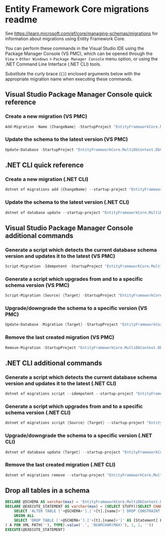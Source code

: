 # Entity Framework Core migrations readme

See <https://learn.microsoft.com/ef/core/managing-schemas/migrations> for information about migrations
using Entity Framework Core.

You can perform these commands in the Visual Studio IDE using the Package Manager Console (VS PMC), which can
be opened through the `View` > `Other Windows` > `Package Manager Console` menu option, or using the .NET
Command Line Interface (.NET CLI) tools.

Substitute the curly brace (`{}`) enclosed arguments below with the appropriate migration name when
executing these commands.

## Visual Studio Package Manager Console quick reference

### Create a new migration (VS PMC)

```powershell
Add-Migration -Name {ChangeName} -StartupProject "EntityFrameworkCore.MultiDbContext.DbContextInterface.Api" -Project "EntityFrameworkCore.MultiDbContext.DbContextInterface.Infrastructure" -Context "ApplicationDbContext" 
```

### Update the schema to the latest version (VS PMC)

```powershell
Update-Database -StartupProject "EntityFrameworkCore.MultiDbContext.DbContextInterface.Api" -Project "EntityFrameworkCore.MultiDbContext.DbContextInterface.Infrastructure" -Context "ApplicationDbContext" 
```

## .NET CLI quick reference

### Create a new migration (.NET CLI)

```powershell
dotnet ef migrations add {ChangeName} --startup-project "EntityFrameworkCore.MultiDbContext.DbContextInterface.Api" --project "EntityFrameworkCore.MultiDbContext.DbContextInterface.Infrastructure" --context "ApplicationDbContext"
```

### Update the schema to the latest version (.NET CLI)

```powershell
dotnet ef database update --startup-project "EntityFrameworkCore.MultiDbContext.DbContextInterface.Api" --project "EntityFrameworkCore.MultiDbContext.DbContextInterface.Infrastructure" --context "ApplicationDbContext"
```

## Visual Studio Package Manager Console additional commands

### Generate a script which detects the current database schema version and updates it to the latest (VS PMC)

```powershell
Script-Migration -Idempotent -StartupProject "EntityFrameworkCore.MultiDbContext.DbContextInterface.Api" -Project "EntityFrameworkCore.MultiDbContext.DbContextInterface.Infrastructure" -Context "ApplicationDbContext" 
```

### Generate a script which upgrades from and to a specific schema version (VS PMC)

```powershell
Script-Migration {Source} {Target} -StartupProject "EntityFrameworkCore.MultiDbContext.DbContextInterface.Api" -Project "EntityFrameworkCore.MultiDbContext.DbContextInterface.Infrastructure" -Context "ApplicationDbContext" 
```

### Upgrade/downgrade the schema to a specific version (VS PMC)

```powershell
Update-Database -Migration {Target} -StartupProject "EntityFrameworkCore.MultiDbContext.DbContextInterface.Api" -Project "EntityFrameworkCore.MultiDbContext.DbContextInterface.Infrastructure" -Context "ApplicationDbContext" 
```

### Remove the last created migration (VS PMC)

```powershell
Remove-Migration -StartupProject "EntityFrameworkCore.MultiDbContext.DbContextInterface.Api" -Project "EntityFrameworkCore.MultiDbContext.DbContextInterface.Infrastructure" -Context "ApplicationDbContext" 
```

## .NET CLI additional commands

### Generate a script which detects the current database schema version and updates it to the latest (.NET CLI)

```powershell
dotnet ef migrations script --idempotent --startup-project "EntityFrameworkCore.MultiDbContext.DbContextInterface.Api" --project "EntityFrameworkCore.MultiDbContext.DbContextInterface.Infrastructure" --context "ApplicationDbContext"
```

### Generate a script which upgrades from and to a specific schema version (.NET CLI)

```powershell
dotnet ef migrations script {Source} {Target} --startup-project "EntityFrameworkCore.MultiDbContext.DbContextInterface.Api" --project "EntityFrameworkCore.MultiDbContext.DbContextInterface.Infrastructure" --context "ApplicationDbContext"
```

### Upgrade/downgrade the schema to a specific version (.NET CLI)

```powershell
dotnet ef database update {Target} --startup-project "EntityFrameworkCore.MultiDbContext.DbContextInterface.Api" --project "EntityFrameworkCore.MultiDbContext.DbContextInterface.Infrastructure" --context "ApplicationDbContext"
```

### Remove the last created migration (.NET CLI)

```powershell
dotnet ef migrations remove --startup-project "EntityFrameworkCore.MultiDbContext.DbContextInterface.Api" --project "EntityFrameworkCore.MultiDbContext.DbContextInterface.Infrastructure" --context "ApplicationDbContext"
```

## Drop all tables in a schema

```sql
DECLARE @SCHEMA AS varchar(max) = 'EntityFrameworkCore.MultiDbContext.DbContextInterface'
DECLARE @EXECUTE_STATEMENT AS varchar(max) = (SELECT STUFF((SELECT CHAR(13) + CHAR(10) + [Statement] FROM (
    SELECT 'ALTER TABLE ['+@SCHEMA+'].['+[t].[name]+'] DROP CONSTRAINT ['+[fk].[name]+']' AS [Statement] FROM [sys].[foreign_keys] AS [fk] INNER JOIN [sys].[tables] AS [t] ON [t].[object_id] = [fk].[parent_object_id] INNER JOIN [sys].[schemas] AS [s] ON [s].[schema_id] = [t].[schema_id] WHERE [s].[name] = @SCHEMA
    UNION ALL
    SELECT 'DROP TABLE ['+@SCHEMA+'].['+[t].[name]+']' AS [Statement] FROM [sys].[tables] AS [t] INNER JOIN [sys].[schemas] AS [s] ON [s].[schema_id] = [t].[schema_id] WHERE [s].[name] = @SCHEMA
) A FOR XML PATH(''), TYPE).value('.', 'NVARCHAR(MAX)'), 1, 1, ''))
EXECUTE(@EXECUTE_STATEMENT)
```
